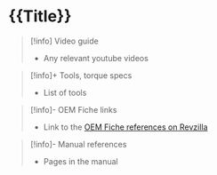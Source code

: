 # {{Title}}
> [!info] Video guide
> -   Any relevant youtube videos

> [!info]+ Tools, torque specs
> - List of tools

> [!info]- OEM Fiche links
> - Link to the [OEM Fiche references on Revzilla](https://www.revzilla.com/oem/honda/2021-honda-trail-125-abs)

> [!info]- Manual references
> - Pages in the manual
